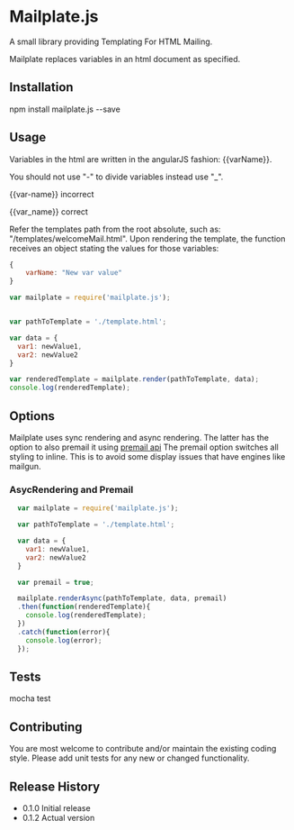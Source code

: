 Mailplate.js
=========
A small library providing Templating For HTML Mailing.

Mailplate replaces variables in an html document as specified.

## Installation

  npm install mailplate.js --save

## Usage

Variables in the html are written in the angularJS fashion: {{varName}}.

You should not use "-" to divide variables instead use "_".

{{var-name}} incorrect

{{var_name}} correct

Refer the templates path from the root absolute, such as: "/templates/welcomeMail.html".
Upon rendering the template, the function receives an object stating the values for those variables:

```javascript
{
    varName: "New var value"
}
```

  ```javascript
  var mailplate = require('mailplate.js');


  var pathToTemplate = './template.html';

  var data = {
    var1: newValue1,
    var2: newValue2
  }

  var renderedTemplate = mailplate.render(pathToTemplate, data);
  console.log(renderedTemplate);

  ```

## Options

Mailplate uses sync rendering and async rendering. The latter has the option to also premail it using [premail api](http://premailer.dialect.ca/)
The premail option switches all styling to inline. This is to avoid some display issues that have engines like mailgun.

### AsycRendering and Premail

```javascript
  var mailplate = require('mailplate.js');

  var pathToTemplate = './template.html';

  var data = {
    var1: newValue1,
    var2: newValue2
  }

  var premail = true;

  mailplate.renderAsync(pathToTemplate, data, premail)
  .then(function(renderedTemplate){
    console.log(renderedTemplate);
  })
  .catch(function(error){
    console.log(error);
  });

  ```

## Tests

  mocha test

## Contributing

You are most welcome to contribute and/or maintain the existing coding style.
Please add unit tests for any new or changed functionality.

## Release History

* 0.1.0 Initial release
* 0.1.2 Actual version
